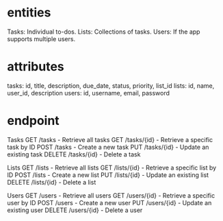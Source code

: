 # entities

Tasks: Individual to-dos.
Lists: Collections of tasks.
Users: If the app supports multiple users.

# attributes

tasks: id, title, description, due_date, status, priority, list_id
lists: id, name, user_id, description
users: id, username, email, password

# endpoint

Tasks
GET /tasks - Retrieve all tasks
GET /tasks/{id} - Retrieve a specific task by ID
POST /tasks - Create a new task
PUT /tasks/{id} - Update an existing task
DELETE /tasks/{id} - Delete a task

Lists
GET /lists - Retrieve all lists
GET /lists/{id} - Retrieve a specific list by ID
POST /lists - Create a new list
PUT /lists/{id} - Update an existing list
DELETE /lists/{id} - Delete a list

Users
GET /users - Retrieve all users
GET /users/{id} - Retrieve a specific user by ID
POST /users - Create a new user
PUT /users/{id} - Update an existing user
DELETE /users/{id} - Delete a user
